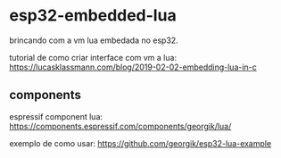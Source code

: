 # esp32-embedded-lua

brincando com a vm lua embedada no esp32.

tutorial de como criar interface com vm a lua:
https://lucasklassmann.com/blog/2019-02-02-embedding-lua-in-c

## components

espressif component lua: 
https://components.espressif.com/components/georgik/lua/

exemplo de como usar:
https://github.com/georgik/esp32-lua-example


